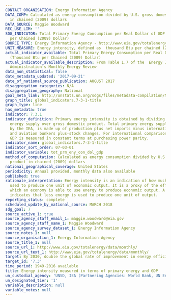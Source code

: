 ```yaml
---
CONTACT_ORGANISATION: Energy Information Agency
DATA_COMP: Calculated as energy consumption divided by U.S. gross domestic product
  in chained (2009) dollars
DATA_SOURCE: Maggie Woodward
REC_USE_LIM: ''
SDG_INDICATOR: Total Primary Energy Consumption per Real Dollar of GDP (Thousand Btu
  per Chained (2009) Dollar)
SOURCE_TYPE: Energy Information Agency - http://www.eia.gov/totalenergy/data/monthly/
UNIT_MEASURE: Energy intensity, defined as  thousand Btu per chained (2009) dollar
actual_indicator_available: Total Primary Energy Consumption per Real Dollar of GDP
  (Thousand Btu per Chained (2009) Dollar)
actual_indicator_available_description: From Table 1.7 of the  Energy Information
  Administration's Monthly Energy Review
data_non_statistical: false
date_metadata_updated: '2017-09-21'
date_of_national_source_publication: AUGUST 2017
disaggregation_categories: N/A
disaggregation_geography: National
goal_meta_link: http://unstats.un.org/sdgs/files/metadata-compilation/Metadata-Goal-7.pdf
graph_title: global_indicators.7-3-1-title
graph_type: line
has_metadata: true
indicator: 7.3.1
indicator_definition: Primary energy intensity is obtained by dividing total primary
  energy supply over gross domestic product. Total primary energy supply, as defined
  by the IEA, is made up of production plus net imports minus international marine
  and aviation bunkers plus-stock changes. For international comparison purposes,
  GDP is measured in constant terms at purchasing power parity.
indicator_name: global_indicators.7-3-1-title
indicator_sort_order: 07-03-01
indicator_variable: tot_prm_eny_con_dol_gdp
method_of_computation: Calculated as energy consumption divided by U.S. gross domestic
  product in chained (2009) dollars
national_geographical_coverage: United States
periodicity: Annual provided, monthly data also available
published: true
rationale_interpretation: Energy intensity is an indication of how much energy is
  used to produce one unit of economic output. It is a proxy of the efficiency with
  which an economy is able to use energy to produce economic output. A lower ratio
  indicates that less energy is used to produce one unit of output.
reporting_status: complete
scheduled_update_by_national_source: MARCH 2018
sdg_goal: 7
source_active_1: true
source_agency_staff_email_1: maggie.woodward@eia.gov
source_agency_staff_name_1: Maggie Woodward
source_agency_survey_dataset_1: Energy Information Agency
source_notes_1: null
source_organisation_1: Energy Information Agency
source_title_1: null
source_url_1: http://www.eia.gov/totalenergy/data/monthly/
source_url_text_1: http://www.eia.gov/totalenergy/data/monthly/
target: By 2030, double the global rate of improvement in energy efficiency.
target_id: '7.3'
time_period: 1949-2016 available
title: Energy intensity measured in terms of primary energy and GDP
un_custodial_agency: 'UNSD, IEA (Partnering Agencies: World Bank, UN Energy)'
un_designated_tier: '1'
variable_description: null
variable_notes: null
---
```

